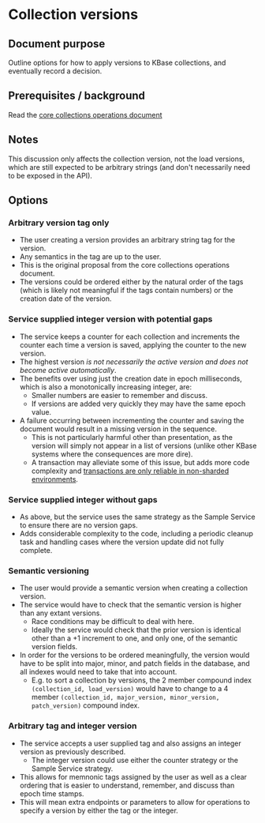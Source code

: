 # Collection versions

## Document purpose

Outline options for how to apply versions to KBase collections, and eventually record a decision.

## Prerequisites / background

Read the [core collections operations document](./core_collection_operations.md)

## Notes

This discussion only affects the collection version, not the load versions, which are
still expected to be arbitrary strings (and don't necessarily need to be exposed in the API).

## Options

### Arbitrary version tag only

* The user creating a version provides an arbitrary string tag for the version.
* Any semantics in the tag are up to the user.
* This is the original proposal from the core collections operations document.
* The versions could be ordered either by the natural order of the tags (which is likely not
  meaningful if the tags contain numbers) or the creation date of the version.

### Service supplied integer version with potential gaps

* The service keeps a counter for each collection and increments the counter each time a
  version is saved, applying the counter to the new version.
* The highest version *is not necessarily the active version and does not become active
  automatically*.
* The benefits over using just the creation date in epoch milliseconds, which is also a
  monotonically increasing integer, are:
  * Smaller numbers are easier to remember and discuss.
  * If versions are added very quickly they may have the same epoch value.
* A failure occurring between incrementing the counter and saving the document would result in
  a missing version in the sequence.
  * This is not particularly harmful other than presentation, as the version will simply not
    appear in a list of versions (unlike other KBase systems where the consequences are more dire).
  * A transaction may alleviate some of this issue, but adds more code complexity and
    [transactions are only reliable in non-sharded environments](https://github.com/arangodb/arangodb/issues/11424).

### Service supplied integer without gaps

* As above, but the service uses the same strategy as the Sample Service to ensure there are no
  version gaps.
* Adds considerable complexity to the code, including a periodic cleanup task and handling
  cases where the version update did not fully complete.

### Semantic versioning

* The user would provide a semantic version when creating a collection version.
* The service would have to check that the semantic version is higher than any extant versions.
  * Race conditions may be difficult to deal with here.
  * Ideally the service would check that the prior version is identical other than a +1 increment
    to one, and only one, of the semantic version fields.
* In order for the versions to be ordered meaningfully, the version would have to be split into
  major, minor, and patch fields in the database, and all indexes would need to take that into
  account.
  * E.g. to sort a collection by versions, the 2 member compound index
   `(collection_id, load_version)` would have to change to a 4 member
   `(collection_id, major_version, minor_version, patch_version)` compound index.

### Arbitrary tag and integer version

* The service accepts a user supplied tag and also assigns an integer version as previously
  described.
  * The integer version could use either the counter strategy or the Sample Service strategy.
* This allows for memnonic tags assigned by the user as well as a clear ordering that is
  easier to understand, remember, and discuss than epoch time stamps.
* This will mean extra endpoints or parameters to allow for operations to specify a version by
  either the tag or the integer.


